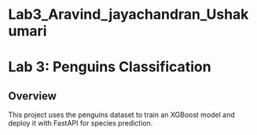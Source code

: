 # Lab3_Aravind_jayachandran_Ushakumari
# Lab 3: Penguins Classification

## Overview
This project uses the penguins dataset to train an XGBoost model and deploy it with FastAPI for species prediction.

